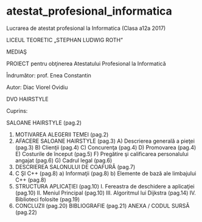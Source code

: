# atestat_profesional_informatica
Lucrarea de atestat profesional la Informatica (Clasa a12a 2017)

LICEUL TEORETIC „STEPHAN LUDWIG ROTH”

MEDIAŞ

PROIECT pentru obţinerea Atestatului Profesional la Informatică


Îndrumător: prof. Enea Constantin


Autor: Diac Viorel Ovidiu


DVO HAIRSTYLE


Cuprins:

SALOANE HAIRSTYLE	(pag.2)
1. MOTIVAREA ALEGERII TEMEI	(pag.2)
2. AFACERE SALOANE HAIRSTYLE	(pag.3)
A)	Descrierea generală a pieţei	(pag.3)
B)	Clienţii	(pag.4)
C)	Concurenţa	(pag.4)
D)	Promovarea	(pag.4)
E)	Costurile de început	(pag.5)
F)	Pregătire şi calificarea personalului angajat	(pag.6)
G)	Cadrul legal	(pag.6)
3. DESCRIEREA SALONULUI DE COAFURĂ	(pag.7)
4. C ŞI C++	(pag.8)
a)	Informaţii	(pag.8)
b)	Elemente de bază ale limbajului C++	(pag.8)
5. STRUCTURA APLICAŢIEI	 (pag.10)
I.	Fereastra de deschidere a aplicaţiei	(pag.10)
II.	Meniul Principal	(pag.10)
III.	Algoritmul lui Dijkstra	(pag.14)
IV.	Biblioteci folosite	(pag.19)
6. CONCLUZII	(pag.20)
BIBLIOGRAFIE	(pag.21)
ANEXA / CODUL SURSĂ	(pag.22)
